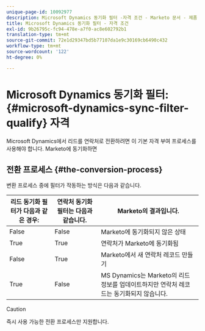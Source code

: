 ```yaml
---
unique-page-id: 10092977
description: Microsoft Dynamics 동기화 필터 -자격 조건 - Marketo 문서 - 제품 설명서
title: Microsoft Dynamics 동기화 필터 - 자격 조건
exl-id: 9b26795c-fc94-478e-a7f0-ac8e602792b1
translation-type: tm+mt
source-git-commit: 72e1d29347bd5b77107da1e9c30169cb6490c432
workflow-type: tm+mt
source-wordcount: '122'
ht-degree: 0%

---
```


# Microsoft Dynamics 동기화 필터:{#microsoft-dynamics-sync-filter-qualify} 자격

Microsoft Dynamics에서 리드를 연락처로 전환하려면 이 기본 자격 부여 프로세스를 사용해야 합니다. Marketo에 동기화하면

## 전환 프로세스 {#the-conversion-process}

변환 프로세스 중에 필터가 작동하는 방식은 다음과 같습니다.

| 리드 동기화 필터가 다음과 같은 경우: | 연락처 동기화 필터는 다음과 같습니다. | Marketo의 결과입니다. |
|---|---|---|
| False | False | Marketo에 동기화되지 않은 상태 |
| True | True | 연락처가 Marketo에 동기화됨 |
| False | True | Marketo에서 새 연락처 레코드 만들기 |
| True | False | MS Dynamics는 Marketo의 리드 정보를 업데이트하지만 연락처 레코드는 동기화되지 않습니다. |

>[!CAUTION]
>
>즉시 사용 가능한 전환 프로세스만 지원합니다.
